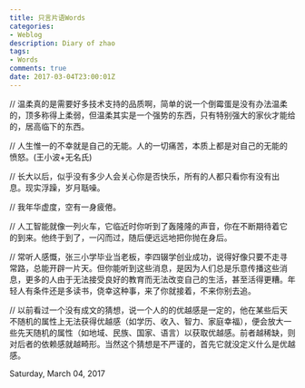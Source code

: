 ```yaml
---
title: 只言片语Words
categories:
- Weblog
description: Diary of zhao
tags:
- Words
comments: true
date: 2017-03-04T23:00:01Z
---
```


 // 温柔真的是需要好多技术支持的品质啊，简单的说一个倒霉蛋是没有办法温柔的，顶多称得上柔弱，但温柔其实是一个强势的东西，只有特别强大的家伙才能给的，居高临下的东西。   
 
 // 人生惟一的不幸就是自己的无能。人的一切痛苦，本质上都是对自己的无能的愤怒。(王小波+无名氏)    
 
 // 长大以后，似乎没有多少人会关心你是否快乐，所有的人都只看你有没有出息。现实浮躁，岁月聒噪。   
 
 // 我年华虚度，空有一身疲倦。    
 
 // 人工智能就像一列火车，它临近时你听到了轰隆隆的声音，你在不断期待着它的到来。他终于到了，一闪而过，随后便远远地把你抛在身后。   
 
 // 常听人感慨，张三小学毕业当老板，李四辍学创业成功，说得好像只要不走寻常路，总能开辟一片天。但你能听到这些消息，是因为人们总是乐意传播这些消息，更多的人由于无法接受良好的教育而无法改变自己的生活，甚至活得更糟。年轻人有条件还是多读书，侥幸这种事，来了你就接着，不来你别去追。
 
 // 以前看过一个没有成文的猜想，说一个人的的优越感是一定的，他在某些后天不随机的属性上无法获得优越感（如学历、收入、智力、家庭幸福），便会放大一些先天随机的属性（如地域、民族、国家、语言）以获取优越感。前者越稀缺，则对后者的依赖感就越畸形。当然这个猜想是不严谨的，首先它就没定义什么是优越感。  

Saturday, March 04, 2017    
